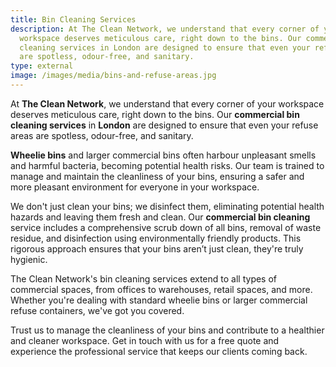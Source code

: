 ```yaml
---
title: Bin Cleaning Services
description: At The Clean Network, we understand that every corner of your
  workspace deserves meticulous care, right down to the bins. Our commercial bin
  cleaning services in London are designed to ensure that even your refuse areas
  are spotless, odour-free, and sanitary.
type: external
image: /images/media/bins-and-refuse-areas.jpg
---
```

At <strong>The Clean Network</strong>, we understand that every corner of your workspace deserves meticulous care, right down to the bins. Our <strong>commercial bin cleaning services</strong> in <strong>London</strong> are designed to ensure that even your refuse areas are spotless, odour-free, and sanitary.

<strong>Wheelie bins</strong> and larger commercial bins often harbour unpleasant smells and harmful bacteria, becoming potential health risks. Our team is trained to manage and maintain the cleanliness of your bins, ensuring a safer and more pleasant environment for everyone in your workspace.

We don't just clean your bins; we disinfect them, eliminating potential health hazards and leaving them fresh and clean. Our <strong>commercial bin cleaning</strong> service includes a comprehensive scrub down of all bins, removal of waste residue, and disinfection using environmentally friendly products. This rigorous approach ensures that your bins aren’t just clean, they're truly hygienic.

The Clean Network's bin cleaning services extend to all types of commercial spaces, from offices to warehouses, retail spaces, and more. Whether you're dealing with standard wheelie bins or larger commercial refuse containers, we've got you covered.

Trust us to manage the cleanliness of your bins and contribute to a healthier and cleaner workspace. Get in touch with us for a free quote and experience the professional service that keeps our clients coming back.
